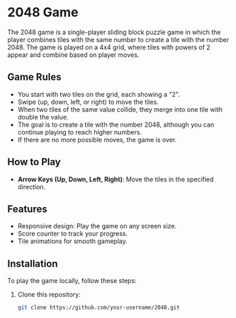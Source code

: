 # 2048 Game

The 2048 game is a single-player sliding block puzzle game in which the player combines tiles with the same number to create a tile with the number 2048. The game is played on a 4x4 grid, where tiles with powers of 2 appear and combine based on player moves.

## Game Rules

- You start with two tiles on the grid, each showing a "2".
- Swipe (up, down, left, or right) to move the tiles.
- When two tiles of the same value collide, they merge into one tile with double the value.
- The goal is to create a tile with the number 2048, although you can continue playing to reach higher numbers.
- If there are no more possible moves, the game is over.

## How to Play

- **Arrow Keys (Up, Down, Left, Right)**: Move the tiles in the specified direction.

## Features

- Responsive design: Play the game on any screen size.
- Score counter to track your progress.
- Tile animations for smooth gameplay.

## Installation

To play the game locally, follow these steps:

1. Clone this repository:

   ```bash
   git clone https://github.com/your-username/2048.git
